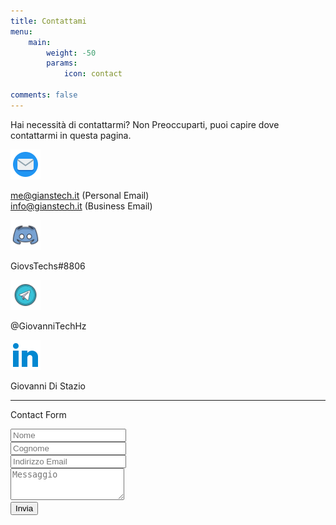 ```yaml
---
title: Contattami
menu:
    main: 
        weight: -50
        params:
            icon: contact

comments: false
---
```


Hai necessità di contattarmi? Non Preoccuparti, puoi capire dove contattarmi in questa pagina.

<a href="https://gthz.it/em"><img src="mail.png" width="48px" height="48px"></a>

<p> <a href="mailto:me@gianstech.it">me@gianstech.it</a> (Personal Email) <br> <a href="mailto:info@gianstech.it">info@gianstech.it</a> (Business Email)</p>

<a href="https://gthz.it/ds"><img src="ds.png" width="48px" height="48px"></a>

<p> GiovsTechs#8806 </p>

<a href="https://gthz.it/mtg"><img src="tg.png" width="48px" heigth="48px"></a>

<p> @GiovanniTechHz</p>

<a href="https://gthz.it/ln"><img src="ln.png" width="48px" heigth="48px"></a>

<p>Giovanni Di Stazio</p>

---

Contact Form

<link rel="stylesheet" href="https://cdnjs.cloudflare.com/ajax/libs/font-awesome/6.0.0/css/all.min.css" />
<link rel="stylesheet" href="https://fonts.googleapis.com/css2?family=Inter:wght@300;400;500;600;700&display=swap" />
<link rel="stylesheet" href="https://cdn.jsdelivr.net/npm/tw-elements/dist/css/index.min.css" />
<script src="https://cdn.tailwindcss.com"></script>
<script>
  tailwind.config = {
    theme: {
      extend: {
        fontFamily: {
          sans: ['Inter', 'sans-serif'],
        },
      }
    }
  }
</script>
<div class="block p-6 rounded-lg shadow-lg bg-white max-w-md">
  <form action="https://hazentech.net/contact" method="post">
    <div class="form-group mb-6">
      <input type="text" class="form-control block
        w-full
        px-3
        py-1.5
        text-base
        font-normal
        text-gray-700
        bg-white bg-clip-padding
        border border-solid border-gray-300
        rounded
        transition
        ease-in-out
        m-0
        focus:text-gray-700 focus:bg-white focus:border-blue-600 focus:outline-none" id="Name" name="firstname"
        placeholder="Nome">
    </div>
        <div class="form-group mb-6">
      <input type="text" class="form-control block
        w-full
        px-3
        py-1.5
        text-base
        font-normal
        text-gray-700
        bg-white bg-clip-padding
        border border-solid border-gray-300
        rounded
        transition
        ease-in-out
        m-0
        focus:text-gray-700 focus:bg-white focus:border-blue-600 focus:outline-none" id="Lastname" name="lastname"
        placeholder="Cognome">
    </div>
    <div class="form-group mb-6">
      <input type="email" class="form-control block
        w-full
        px-3
        py-1.5
        text-base
        font-normal
        text-gray-700
        bg-white bg-clip-padding
        border border-solid border-gray-300
        rounded
        transition
        ease-in-out
        m-0
        focus:text-gray-700 focus:bg-white focus:border-blue-600 focus:outline-none" id="email" name="email"
        placeholder="Indirizzo Email">
    </div>
    <div class="form-group mb-6">
      <textarea
      class="
        form-control
        block
        w-full
        px-3
        py-1.5
        text-base
        font-normal
        text-gray-700
        bg-white bg-clip-padding
        border border-solid border-gray-300
        rounded
        transition
        ease-in-out
        m-0
        focus:text-gray-700 focus:bg-white focus:border-blue-600 focus:outline-none
      "
      name="subject"
      id="subject"
      rows="3"
      placeholder="Messaggio"
    ></textarea>
    </div>
    <div class="form-group form-check text-center mb-6">
    </div>
    <button type="submit" class="
      w-full
      px-6
      py-2.5
      bg-blue-600
      text-white
      font-medium
      text-xs
      leading-tight
      uppercase
      rounded
      shadow-md
      hover:bg-blue-700 hover:shadow-lg
      focus:bg-blue-700 focus:shadow-lg focus:outline-none focus:ring-0
      active:bg-blue-800 active:shadow-lg
      transition
      duration-150
      ease-in-out">Invia</button>
  </form>
</div>